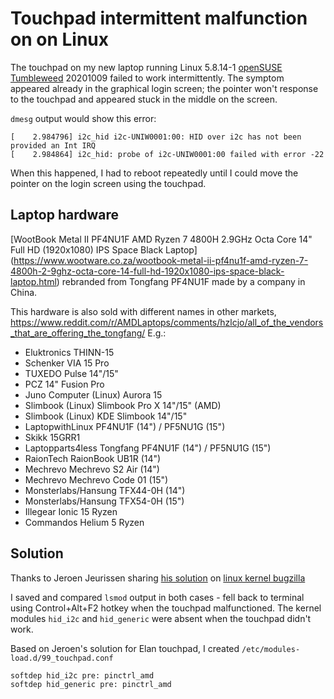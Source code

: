 # Touchpad intermittent malfunction on on Linux

The touchpad on my new laptop running Linux 5.8.14-1 [openSUSE Tumbleweed](https://software.opensuse.org/distributions/tumbleweed)
20201009 failed to work intermittently. The symptom appeared already in the graphical login screen; 
the pointer won't response to the touchpad and appeared stuck in the middle on the screen.

`dmesg` output would show this error:

```
[    2.984796] i2c_hid i2c-UNIW0001:00: HID over i2c has not been provided an Int IRQ
[    2.984864] i2c_hid: probe of i2c-UNIW0001:00 failed with error -22
```

When this happened, I had to reboot repeatedly until I could move the pointer on the login screen using the touchpad.

## Laptop hardware

[WootBook Metal II PF4NU1F AMD Ryzen 7 4800H 2.9GHz Octa Core 14" Full HD (1920x1080) IPS Space Black Laptop]
(https://www.wootware.co.za/wootbook-metal-ii-pf4nu1f-amd-ryzen-7-4800h-2-9ghz-octa-core-14-full-hd-1920x1080-ips-space-black-laptop.html)
rebranded from Tongfang PF4NU1F made by a company in China.

This hardware is also sold with different names in other markets, 
<https://www.reddit.com/r/AMDLaptops/comments/hzlcjo/all_of_the_vendors_that_are_offering_the_tongfang/>
E.g.:
- Eluktronics	THINN-15
- Schenker VIA 15 Pro
- TUXEDO Pulse 14"/15"
- PCZ 14" Fusion Pro
- Juno Computer (Linux)	Aurora 15
- Slimbook (Linux)	Slimbook Pro X 14"/15" (AMD)
- Slimbook (Linux)	KDE Slimbook 14"/15"
- LaptopwithLinux	PF4NU1F (14") / PF5NU1G (15")
- Skikk	15GRR1
- Laptopparts4less	Tongfang PF4NU1F (14") / PF5NU1G (15")
- RaionTech	RaionBook UB1R (14")
- Mechrevo	Mechrevo S2 Air (14")
- Mechrevo	Mechrevo Code 01 (15")
- Monsterlabs/Hansung	TFX44-0H (14")
- Monsterlabs/Hansung	TFX54-0H (15")
- Illegear	Ionic 15 Ryzen
- Commandos	Helium 5 Ryzen

## Solution

Thanks to Jeroen Jeurissen sharing [his solution](https://bugzilla.suse.com/show_bug.cgi?id=1177049#c4)
on [linux kernel bugzilla](https://bugzilla.kernel.org/show_bug.cgi?id=209413#c8)

I saved and compared `lsmod` output in both cases - fell back to terminal using Control+Alt+F2 hotkey 
when the touchpad malfunctioned. The kernel modules `hid_i2c` and `hid_generic` were absent 
when the touchpad didn't work.

Based on Jeroen's solution for Elan touchpad, I created `/etc/modules-load.d/99_touchpad.conf`

```
softdep hid_i2c pre: pinctrl_amd
softdep hid_generic pre: pinctrl_amd
```
